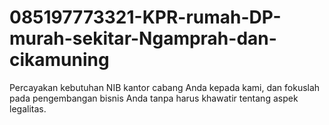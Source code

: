 # 085197773321-KPR-rumah-DP-murah-sekitar-Ngamprah-dan-cikamuning
Percayakan kebutuhan NIB kantor cabang Anda kepada kami, dan fokuslah pada pengembangan bisnis Anda tanpa harus khawatir tentang aspek legalitas.
